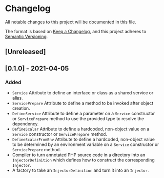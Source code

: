 # Changelog
All notable changes to this project will be documented in this file.

The format is based on [Keep a Changelog](https://keepachangelog.com/en/1.0.0/),
and this project adheres to [Semantic Versioning](https://semver.org/spec/v2.0.0.html).

## [Unreleased]

## [0.1.0] - 2021-04-05

### Added

- `Service` Attribute to define an interface or class as a shared service or alias.
- `ServicePrepare` Attribute to define a method to be invoked after object creation.
- `DefineService` Attribute to define a parameter on a `Service` constructor or `ServicePrepare` method to use the 
  provided type to resolve the dependency.
- `DefineScalar` Attribute to define a hardcoded, non-object value on a `Service` constructor or `ServicePrepare` 
  method.
- `DefineScalarFromEnv` Attribute to define a hardcoded, non-object value to be determined by an environment variable 
  on a `Service` constructor or `ServicePrepare` method.
- Compiler to turn annotated PHP source code in a directory into an `InjectorDefinition` which defines how to construct 
  the corresponding `Injector`.
- A factory to take an `InjectorDefinition` and turn it into an `Injector`.